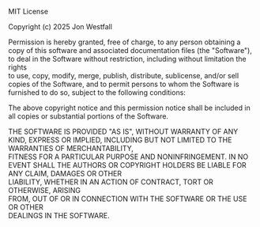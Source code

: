 MIT License

Copyright (c) 2025 Jon Westfall

Permission is hereby granted, free of charge, to any person obtaining a copy
of this software and associated documentation files (the "Software"), to deal
in the Software without restriction, including without limitation the rights  
to use, copy, modify, merge, publish, distribute, sublicense, and/or sell    
copies of the Software, and to permit persons to whom the Software is       
furnished to do so, subject to the following conditions:                    

The above copyright notice and this permission notice shall be included in  
all copies or substantial portions of the Software.                         

THE SOFTWARE IS PROVIDED "AS IS", WITHOUT WARRANTY OF ANY KIND, EXPRESS OR 
IMPLIED, INCLUDING BUT NOT LIMITED TO THE WARRANTIES OF MERCHANTABILITY,   
FITNESS FOR A PARTICULAR PURPOSE AND NONINFRINGEMENT. IN NO EVENT SHALL THE 
AUTHORS OR COPYRIGHT HOLDERS BE LIABLE FOR ANY CLAIM, DAMAGES OR OTHER     
LIABILITY, WHETHER IN AN ACTION OF CONTRACT, TORT OR OTHERWISE, ARISING    
FROM, OUT OF OR IN CONNECTION WITH THE SOFTWARE OR THE USE OR OTHER        
DEALINGS IN THE SOFTWARE.
